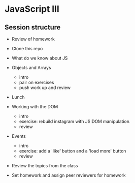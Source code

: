 # JavaScript III

## Session structure

* Review of homework

* Clone this repo

* What do we know about JS

* Objects and Arrays
  - intro
  - pair on exercises
  - push work up and review

* Lunch

* Working with the DOM
  - intro
  - exercise: rebuild instagram with JS DOM manipulation.
  - review

* Events
  - intro
  - exercise: add a 'like' button and a 'load more' button
  - review

* Review the topics from the class

* Set homework and assign peer reviewers for homework
